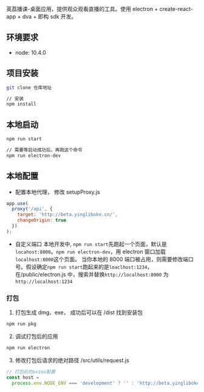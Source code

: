 英荔播课-桌面应用，提供观众观看直播的工具。使用 electron + create-react-app + dva + 即构 sdk 开发。

## 环境要求

- node: 10.4.0

## 项目安装

```bash
git clone 仓库地址

// 安装
npm install
```

## 本地启动

```bash
npm run start

// 需要等启动成功后，再跑这个命令
npm run electron-dev
```

## 本地配置

- 配置本地代理， 修改 setupProxy.js

```js
app.use(
  proxy('/api', {
    target: 'http://beta.yingliboke.cn/',
    changeOrigin: true
  })
);
```

- 自定义端口
  本地开发中, `npm run start`先跑起一个页面，默认是`locahost:8000`。`npm run electron-dev`，用 electron 窗口加载`localhost:8000`这个页面。
  当你本地的 8000 端口被占用，则需要修改端口号。假设确定`npm run start`跑起来的是`loaclhost:1234`， 在/public/electron.js 中，搜索并替换`http://localhost:8000` 为 `http://localhost:1234`

### 打包

1. 打包生成 dmg、exe， 成功后可以在 /dist 找到安装包

```bash
npm run pkg

```

2. 调试打包后的应用

```bash
npm run electron
```

3. 修改打包后请求的绝对路径 /src/utils/request.js

```js
// 打包后的axios配置
const host =
  process.env.NODE_ENV === 'development' ? '' : 'http://beta.yingliboke.cn/';
```
